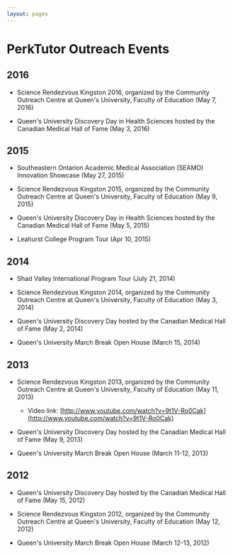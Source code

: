 ```yaml
---
layout: pages
---
```

# PerkTutor Outreach Events


## 2016

*   Science Rendezvous Kingston 2016, organized by the Community Outreach Centre at Queen's University, Faculty of Education (May 7, 2016)

*   Queen's University Discovery Day in Health Sciences hosted by the Canadian Medical Hall of Fame (May 3, 2016)


## 2015

*   Southeastern Ontarion Academic Medical Association (SEAMO) Innovation Showcase (May 27, 2015)

*   Science Rendezvous Kingston 2015, organized by the Community Outreach Centre at Queen's University, Faculty of Education (May 9, 2015)

*   Queen's University Discovery Day in Health Sciences hosted by the Canadian Medical Hall of Fame (May 5, 2015)

*   Leahurst College Program Tour (Apr 10, 2015)


## 2014

*   Shad Valley International Program Tour (July 21, 2014)

*   Science Rendezvous Kingston 2014, organized by the Community Outreach Centre at Queen's University, Faculty of Education (May 3, 2014)

*   Queen's University Discovery Day hosted by the Canadian Medical Hall of Fame (May 2, 2014)

*   Queen's University March Break Open House (March 15, 2014)


## 2013

*   Science Rendezvous Kingston 2013, organized by the Community Outreach Centre at Queen's University, Faculty of Education (May 11, 2013)

    *   Video link: [http://www.youtube.com/watch?v=9t1V-Ro0Cak](http://www.youtube.com/watch?v=9t1V-Ro0Cak)
    
*   Queen's University Discovery Day hosted by the Canadian Medical Hall of Fame (May 9, 2013)

*   Queen's University March Break Open House (March 11-12, 2013)


## 2012

*   Queen's University Discovery Day hosted by the Canadian Medical Hall of Fame (May 15, 2012)

*   Science Rendezvous Kingston 2012, organized by the Community Outreach Centre at Queen's University, Faculty of Education (May 12, 2012)

*   Queen's University March Break Open House (March 12-13, 2012)
